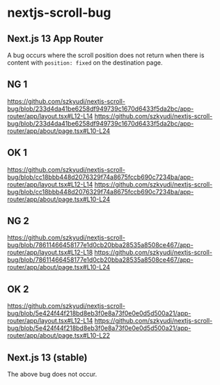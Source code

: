 # nextjs-scroll-bug

## Next.js 13 App Router

A bug occurs where the scroll position does not return when there is content with `position: fixed` on the destination page.

## NG 1

https://github.com/szkyudi/nextjs-scroll-bug/blob/233d4da41be6258df949739c1670d6433f5da2bc/app-router/app/layout.tsx#L12-L14
https://github.com/szkyudi/nextjs-scroll-bug/blob/233d4da41be6258df949739c1670d6433f5da2bc/app-router/app/about/page.tsx#L10-L24

## OK 1

https://github.com/szkyudi/nextjs-scroll-bug/blob/cc18bbb448d2076329f74a8675fccb690c7234ba/app-router/app/layout.tsx#L12-L14
https://github.com/szkyudi/nextjs-scroll-bug/blob/cc18bbb448d2076329f74a8675fccb690c7234ba/app-router/app/about/page.tsx#L10-L24

## NG 2

https://github.com/szkyudi/nextjs-scroll-bug/blob/78611466458177e1d0cb20bba28535a8508ce467/app-router/app/layout.tsx#L12-L18
https://github.com/szkyudi/nextjs-scroll-bug/blob/78611466458177e1d0cb20bba28535a8508ce467/app-router/app/about/page.tsx#L10-L24

## OK 2

https://github.com/szkyudi/nextjs-scroll-bug/blob/5e424f44f218bd8eb3f0e8a73f0e0e0d5d500a21/app-router/app/layout.tsx#L12-L14
https://github.com/szkyudi/nextjs-scroll-bug/blob/5e424f44f218bd8eb3f0e8a73f0e0e0d5d500a21/app-router/app/about/page.tsx#L10-L22

## Next.js 13 (stable)

The above bug does not occur.
